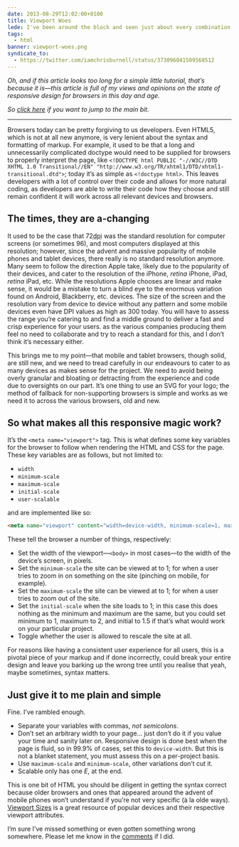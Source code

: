```yaml
---
date: 2013-08-29T12:02:00+0100
title: Viewport Woes
lede: I've been around the block and seen just about every combination of variables and syntax in viewport meta tags. What's the correct way to go about it? And maybe I'll comment on the state of browsers today as well.
tags:
  - html
banner: viewport-woes.png
syndicate_to:
  - https://twitter.com/iamchrisburnell/status/373096041509568512
---
```


*Oh, and if this article looks too long for a simple little tutorial, that’s because it is—this article is full of my views and opinions on the state of responsive design for browsers in this day and age.*

*So [click here](#plain-and-simple) if you want to jump to the main bit.*


--------


Browsers today can be pretty forgiving to us developers. Even HTML5, which is not at all new anymore, is very lenient about the syntax and formatting of markup. For example, it used to be that a long and unnecessarily complicated doctype would need to be supplied for browsers to properly interpret the page, like `<!DOCTYPE html PUBLIC "-//W3C//DTD XHTML 1.0 Transitional//EN" "http://www.w3.org/TR/xhtml1/DTD/xhtml1-transitional.dtd">`; today it’s as simple as `<!doctype html>`. This leaves developers with a lot of control over their code and allows for more natural coding, as developers are able to write their code how they choose and still remain confident it will work across all relevant devices and browsers.


<h2 id="times-are-changing">The times, they are a-changing</h2>

It used to be the case that 72<abbr title="dots-per-inch">dpi</abbr> was the standard resolution for computer screens (or sometimes 96), and most computers displayed at this resolution; however, since the advent and massive popularity of mobile phones and tablet devices, there really is no standard resolution anymore. Many seem to follow the direction Apple take, likely due to the popularity of their devices, and cater to the resolution of the iPhone, *retina* iPhone, iPad, *retina* iPad, etc. While the resolutions Apple chooses are linear and make sense, it would be a mistake to turn a blind eye to the enormous variation found on Android, Blackberry, etc. devices. The size of the screen and the resolution vary from device to device without any pattern and some mobile devices even have DPI values as high as 300 today. You will have to assess the range you’re catering to and find a middle ground to deliver a fast and crisp experience for your users. as the various companies producing them feel no need to collaborate and try to reach a standard for this, and I don’t think it’s necessary either.

This brings me to my point—that mobile and tablet browsers, though solid, are still new, and we need to tread carefully in our endeavours to cater to as many devices as makes sense for the project. We need to avoid being overly granular and bloating or detracting from the experience and code due to oversights on our part. It’s one thing to use an SVG for your logo; the method of fallback for non-supporting browsers is simple and works as we need it to across the various browsers, old and new.


<h2 id="responsive-magic">So what makes all this responsive magic work?</h2>

It’s the `<meta name="viewport">` tag. This is what defines some key variables for the browser to follow when rendering the HTML and CSS for the page. These key variables are as follows, but not limited to:

- `width`
- `minimum-scale`
- `maximum-scale`
- `initial-scale`
- `user-scalable`

and are implemented like so:

```html
<meta name="viewport" content="width=device-width, minimum-scale=1, maximum-scale=1, initial-scale=1, user-scalable=0">
```

These tell the browser a number of things, respectively:

- Set the width of the viewport—`<body>` in most cases—to the width of the device’s screen, in pixels.
- Set the `minimum-scale` the site can be viewed at to 1; for when a user tries to zoom in on something on the site (pinching on mobile, for example).
- Set the `maximum-scale` the site can be viewed at to 1; for when a user tries to zoom out of the site.
- Set the `initial-scale` when the site loads to 1; in this case this does nothing as the minimum and maximum are the same, but you could set minimum to 1, maximum to 2, and initial to 1.5 if that’s what would work on your particular project.
- Toggle whether the user is allowed to rescale the site at all.

For reasons like having a consistent user experience for all users, this is a pivotal piece of your markup and if done incorrectly, could break your entire design and leave you barking up the wrong tree until you realise that yeah, maybe sometimes, syntax matters.


<h2 id="plain-and-simple">Just give it to me plain and simple</h2>

Fine. I’ve rambled enough.

- Separate your variables with commas, *not semicolons*.
- Don’t set an arbitrary width to your page… just don’t do it if you value your time and sanity later on. Responsive design is done best when the page is fluid, so in 99.9% of cases, set this to `device-width`. But this is not a blanket statement, you must assess this on a per-project basis.
- Use `maximum-scale` and `minimum-scale`, other variations don’t cut it.
- Scalable only has one *E*, at the end.

This is one bit of HTML you should be diligent in getting the syntax correct because older browsers and ones that appeared around the advent of mobile phones won’t understand if you’re not very specific (à la olde ways). [Viewport Sizes](http://viewportsizes.com/ "Viewport Sizes") is a great resource of popular devices and their respective viewport attributes.

I’m sure I’ve missed something or even gotten something wrong somewhere. Please let me know in the [comments](#comments) if I did.
